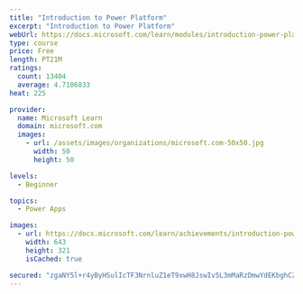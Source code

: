 ```yaml
---
title: "Introduction to Power Platform"
excerpt: "Introduction to Power Platform"
webUrl: https://docs.microsoft.com/learn/modules/introduction-power-platform/
type: course
price: Free
length: PT21M
ratings:
  count: 13404
  average: 4.7106833
heat: 225

provider:
  name: Microsoft Learn
  domain: microsoft.com
  images:
    - url: /assets/images/organizations/microsoft.com-50x50.jpg
      width: 50
      height: 50

levels:
  - Beginner

topics:
  - Power Apps

images:
  - url: https://docs.microsoft.com/learn/achievements/introduction-power-platform-social.png
    width: 643
    height: 321
    isCached: true

secured: "zgaNY5l+r4yByHSulIcTF3NrnluZ1eT9xwH8JswIv5L3mMaRzDmwYdEKbghCZ/v1jl2oR4B/pNfjrY+i3n74ambIXeqBmrFSOmtd5NfJETteo5AqLJ3XyDQpjqzRHIBm+DHYdn3O99pmBwfv7J0haY0LXHt00JrTVSVyym35ewamJjcoCLLQaNygo8Qg75muDqI/ChslafqkvscEtES5oAmeRPGUzg5sUIO9cdo1lTYeCdTd15wD3SrITA4R534QaSw5ksph0a6+z5UxzI7avAR7TCPryxROqq0R7H0pyVSy2K9TKLr2wsd82cxPab+jPubaK2g/Wr1Do7MCiqxpq6noRs6VgZ51CFx5x3SyuyhGeEINfRJX2ZpLsPdNmV8Jq7bgZSl2sSvcRR8/ZXQMQqXVy0nOyw/rfcdY8uOdmq0=;POv+WERQ+a2AlJqPn3W4cg=="
---
```


